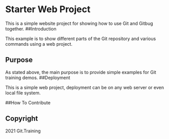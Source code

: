 # Starter Web Project

This is a simple website project for showing how to use Git and Gitbug together.
##Introduction

This example is to show different parts of the Git repository and various commands using a web project.
## Purpose

As stated above, the main purpose is to provide simple examples for Git training demos.
##Deployment

This is a simple web project, deployment can be on any web server or even local file system.

##How To Contribute

## Copyright
2021 Git.Training
